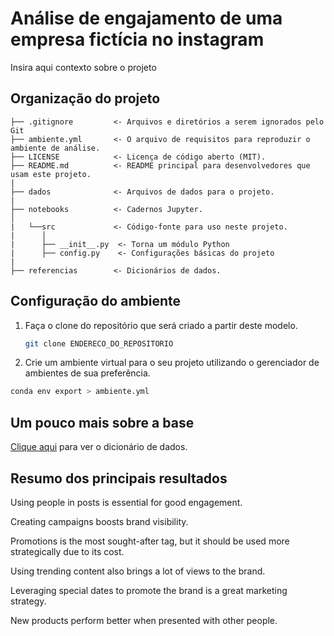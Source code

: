 # Análise de engajamento de uma empresa fictícia no instagram

Insira aqui contexto sobre o projeto

## Organização do projeto

```
├── .gitignore         <- Arquivos e diretórios a serem ignorados pelo Git
├── ambiente.yml       <- O arquivo de requisitos para reproduzir o ambiente de análise.
├── LICENSE            <- Licença de código aberto (MIT).
├── README.md          <- README principal para desenvolvedores que usam este projeto.
|
├── dados              <- Arquivos de dados para o projeto.
|
├── notebooks          <- Cadernos Jupyter.
│
|   └──src             <- Código-fonte para uso neste projeto.
|      │
|      ├── __init__.py  <- Torna um módulo Python
|      ├── config.py    <- Configurações básicas do projeto
|
├── referencias        <- Dicionários de dados.
```

## Configuração do ambiente

1. Faça o clone do repositório que será criado a partir deste modelo.

    ```bash
    git clone ENDERECO_DO_REPOSITORIO
    ```

2. Crie um ambiente virtual para o seu projeto utilizando o gerenciador de ambientes de sua preferência.

  ```bash
  conda env export > ambiente.yml
  ```

## Um pouco mais sobre a base

[Clique aqui](references/01_data_dictionary.md) para ver o dicionário de dados.

## Resumo dos principais resultados

Using people in posts is essential for good engagement.

Creating campaigns boosts brand visibility.

Promotions is the most sought-after tag, but it should be used more strategically due to its cost.

Using trending content also brings a lot of views to the brand.

Leveraging special dates to promote the brand is a great marketing strategy.

New products perform better when presented with other people.
